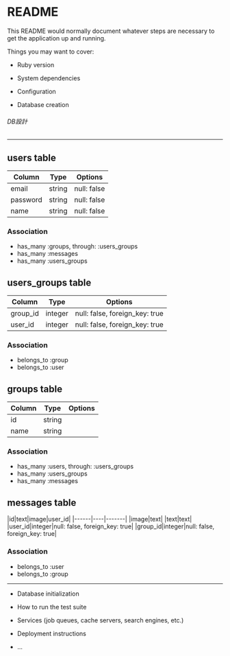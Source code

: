 # README

This README would normally document whatever steps are necessary to get the
application up and running.

Things you may want to cover:

* Ruby version

* System dependencies

* Configuration

* Database creation


###### DB設計
---------------------------------------
## users table
|Column|Type|Options|
|------|----|-------|
|email|string|null: false|
|password|string|null: false|
|name|string|null: false|
### Association
- has_many :groups, through: :users_groups
- has_many :messages
- has_many :users_groups


## users_groups table
|Column|Type|Options|
|------|----|-------|
|group_id|integer|null: false, foreign_key: true|
|user_id|integer|null: false, foreign_key: true|
### Association
- belongs_to :group
- belongs_to :user


## groups table
|Column|Type|Options|
|------|----|-------|
|id|string|
|name|string|
### Association
- has_many :users, through: :users_groups
- has_many :users_groups
- has_many :messages

## messages table
|id|text|image|user_id|
|------|----|-------|
|image|text|
|text|text|
|user_id|integer|null: false, foreign_key: true|
|group_id|integer|null: false, foreign_key: true|
### Association
- belongs_to :user
- belongs_to :group
---------------------------
* Database initialization

* How to run the test suite

* Services (job queues, cache servers, search engines, etc.)

* Deployment instructions

* ...

